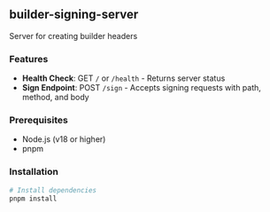 ## builder-signing-server

Server for creating builder headers

### Features

- **Health Check**: GET `/` or `/health` - Returns server status
- **Sign Endpoint**: POST `/sign` - Accepts signing requests with path, method, and body

### Prerequisites

- Node.js (v18 or higher)
- pnpm

### Installation

```bash
# Install dependencies
pnpm install
```

